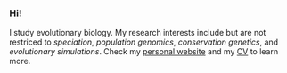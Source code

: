 ### Hi!
I study evolutionary biology. My research interests include but are not restriced to *speciation*, *population genomics*, *conservation genetics*, and *evolutionary simulations*. Check my [personal website](https://kpsimonlin.github.io/) and my [CV](https://github.com/kpsimonlin/CV) to learn more.
